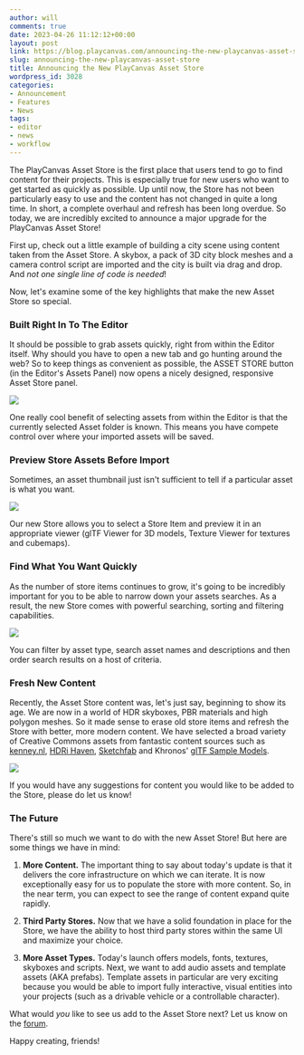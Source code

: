 ```yaml
---
author: will
comments: true
date: 2023-04-26 11:12:12+00:00
layout: post
link: https://blog.playcanvas.com/announcing-the-new-playcanvas-asset-store/
slug: announcing-the-new-playcanvas-asset-store
title: Announcing the New PlayCanvas Asset Store
wordpress_id: 3028
categories:
- Announcement
- Features
- News
tags:
- editor
- news
- workflow
---
```





The PlayCanvas Asset Store is the first place that users tend to go to find content for their projects. This is especially true for new users who want to get started as quickly as possible. Up until now, the Store has not been particularly easy to use and the content has not changed in quite a long time. In short, a complete overhaul and refresh has been long overdue. So today, we are incredibly excited to announce a major upgrade for the PlayCanvas Asset Store!







First up, check out a little example of building a city scene using content taken from the Asset Store. A skybox, a pack of 3D city block meshes and a camera control script are imported and the city is built via drag and drop. And _not one single line of code is needed_!











Now, let's examine some of the key highlights that make the new Asset Store so special.







### Built Right In To The Editor







It should be possible to grab assets quickly, right from within the Editor itself. Why should you have to open a new tab and go hunting around the web? So to keep things as convenient as possible, the ASSET STORE button (in the Editor's Assets Panel) now opens a nicely designed, responsive Asset Store panel.





[![](https://blog.playcanvas.com/wp-content/uploads/2023/04/asset-store-open.gif)](https://blog.playcanvas.com/wp-content/uploads/2023/04/asset-store-open.gif)





One really cool benefit of selecting assets from within the Editor is that the currently selected Asset folder is known. This means you have compete control over where your imported assets will be saved.







### Preview Store Assets Before Import







Sometimes, an asset thumbnail just isn't sufficient to tell if a particular asset is what you want.





[![](https://blog.playcanvas.com/wp-content/uploads/2023/04/asset-store-viewer.gif)](https://blog.playcanvas.com/wp-content/uploads/2023/04/asset-store-viewer.gif)





Our new Store allows you to select a Store Item and preview it in an appropriate viewer (glTF Viewer for 3D models, Texture Viewer for textures and cubemaps).







### Find What You Want Quickly







As the number of store items continues to grow, it's going to be incredibly important for you to be able to narrow down your assets searches. As a result, the new Store comes with powerful searching, sorting and filtering capabilities.





[![](https://blog.playcanvas.com/wp-content/uploads/2023/04/asset-store-search.gif)](https://blog.playcanvas.com/wp-content/uploads/2023/04/asset-store-search.gif)





You can filter by asset type, search asset names and descriptions and then order search results on a host of criteria.







### Fresh New Content







Recently, the Asset Store content was, let's just say, beginning to show its age. We are now in a world of HDR skyboxes, PBR materials and high polygon meshes. So it made sense to erase old store items and refresh the Store with better, more modern content. We have selected a broad variety of Creative Commons assets from fantastic content sources such as [kenney.nl](https://kenney.nl/), [HDRi Haven](https://hdri-haven.com/), [Sketchfab](https://sketchfab.com/) and Khronos' [glTF Sample Models](https://github.com/KhronosGroup/glTF-Sample-Models).





[![](https://blog.playcanvas.com/wp-content/uploads/2023/04/asset-store-content.gif)](https://blog.playcanvas.com/wp-content/uploads/2023/04/asset-store-content.gif)





If you would have any suggestions for content you would like to be added to the Store, please do let us know!







### The Future







There's still so much we want to do with the new Asset Store! But here are some things we have in mind:









  1. **More Content.** The important thing to say about today's update is that it delivers the core infrastructure on which we can iterate. It is now exceptionally easy for us to populate the store with more content. So, in the near term, you can expect to see the range of content expand quite rapidly.





  2. **Third Party Stores.** Now that we have a solid foundation in place for the Store, we have the ability to host third party stores within the same UI and maximize your choice.





  3. **More Asset Types.** Today's launch offers models, fonts, textures, skyboxes and scripts. Next, we want to add audio assets and template assets (AKA prefabs). Template assets in particular are very exciting because you would be able to import fully interactive, visual entities into your projects (such as a drivable vehicle or a controllable character).







What would _you_ like to see us add to the Asset Store next? Let us know on the [forum](https://forum.playcanvas.com/).







Happy creating, friends!



